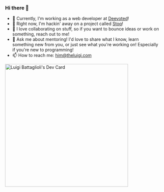 ### Hi there 👋

- 🚀 Currently, I'm working as a web developer at <a href="https://deevoted.com/" target="_blank">Deevoted</a>!
- 🔭 Right now, I'm hackin' away on a project called <a href="https://thestoq.app/" target="_blank">Stoq</a>!
- 👯 I love collaborating on stuff, so if you want to bounce ideas or work on something, reach out to me!
- 💬 Ask me about mentoring! I'd love to share what I know, learn something new from you, or just see what you're working on! Especially if you're new to programming!
- 📫 How to reach me: him@theluigi.com

<a href="https://app.daily.dev/thelouieg"><img src="https://api.daily.dev/devcards/f203000dd2204c719d3366b0d3cd5679.png?r=aix" width="400" alt="Luigi Battaglioli's Dev Card"/></a>
